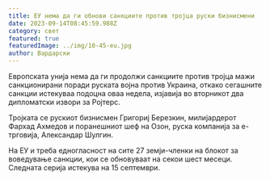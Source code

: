 ```yaml
---
title: ЕУ нема да ги обнови санкциите против тројца руски бизнисмени
date: 2023-09-14T08:45:59.988Z
category: свет
featured: true
featuredImage: ../img/10-45-eu.jpg
author: Вардарски
---
```

Европската унија нема да ги продолжи санкциите против тројца мажи санкционирани поради руската војна против Украина, откако сегашните санкции истекуваа подоцна оваа недела, изјавија во вторникот два дипломатски извори за Ројтерс.

Тројката се рускиот бизнисмен Григориј Березкин, милијардерот Фархад Ахмедов и поранешниот шеф на Озон, руска компанија за е-трговија, Александар Шулгин.

На ЕУ и треба едногласност на сите 27 земји-членки на блокот за воведување санкции, кои се обновуваат на секои шест месеци. Следната серија истекува на 15 септември.